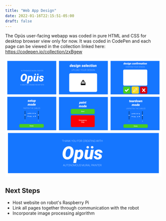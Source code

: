 ```yaml
---
title: "Web App Design"
date: 2022-01-16T22:15:51-05:00
draft: false
---
```


The Opüs user-facing webapp was coded in pure HTML and CSS for desktop browser view only for now. It was coded in CodePen and each page can be viewed in the collection linked here: 
https://codepen.io/collection/zxBgew


![WebAppScreenshots](WebApp/OpusWebAppScreenshotStates.png)


Next Steps
-----
* Host website on robot's Raspberry Pi
* Link all pages together through communication with the robot
* Incorporate image processing algorithm
